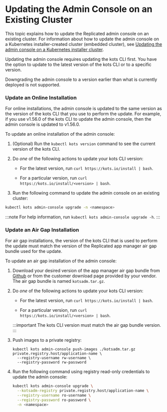 # Updating the Admin Console on an Existing Cluster

This topic explains how to update the Replicated admin console on an existing cluster.
For information about how to update the admin console on a Kubernetes installer-created cluster (embedded cluster), see [Updating the admin console on a Kubernetes installer cluster](updating-embedded-cluster).

Updating the admin console requires updating the kots CLI first. You have the option to update to the latest version of the kots CLI or to a specific version.

Downgrading the admin console to a version earlier than what is currently deployed is not supported.

### Update an Online Installation

For online installations, the admin console is updated to the same version as the version of the kots CLI that you use to perform the update. For example, if you use v1.56.0 of the kots CLI to update the admin console, then the admin console is updated to v1.56.0.

To update an online installation of the admin console:

1. (Optional) Run the `kubectl kots version` command to see the current version of the kots CLI.

1. Do _one_ of the following actions to update your kots CLI version:

    - For the latest version, run `curl https://kots.io/install | bash`.

    - For a particular version, run `curl https://kots.io/install/<version> | bash`.

1. Run the following command to update the admin console on an existing cluster:

  ```bash
  kubectl kots admin-console upgrade -n <namespace>
  ```

  :::note
  For help information, run `kubectl kots admin-console upgrade -h`.
  :::

### Update an Air Gap Installation

For air gap installations, the version of the kots CLI that is used to perform the update must match the version of the Replicated app manager air gap bundle used for the update.

To update an air gap installation of the admin console:

1. Download your desired version of the app manager air gap bundle from [Github](https://github.com/replicatedhq/kots/releases) or from the customer download page provided by your vendor. The air gap bundle is named `kotsadm.tar.gz`.

1. Do _one_ of the following actions to update your kots CLI version:

    - For the latest version, run `curl https://kots.io/install | bash`.

    - For a particular version, run `curl https://kots.io/install/<version> | bash`.

    :::important
    The kots CLI version must match the air gap bundle version.
    :::

1. Push images to a private registry:

    ```shell
    kubectl kots admin-console push-images ./kotsadm.tar.gz private.registry.host/application-name \
      --registry-username rw-username \
      --registry-password rw-password
    ```

1. Run the following command using registry read-only credentials to update the admin console:

    ```bash
    kubectl kots admin-console upgrade \
      --kotsadm-registry private.registry.host/application-name \
      --registry-username ro-username \
      --registry-password ro-password \
      -n <namespace>
    ```
